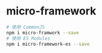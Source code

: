 # micro-framework

``` bash
# 使用 CommonJS
npm i micro-framwork --save
# 使用 ES Modules
npm i micro-framework-es --save
```
